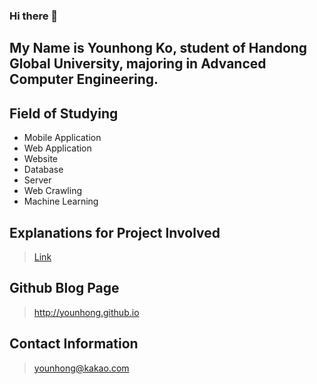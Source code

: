 ### Hi there 👋

## My Name is Younhong Ko, student of Handong Global University, majoring in Advanced Computer Engineering.

## Field of Studying
* Mobile Application
* Web Application
* Website
* Database
* Server
* Web Crawling
* Machine Learning

## Explanations for Project Involved
> [Link](https://younhong.github.io/projectintro)

## Github Blog Page
> http://younhong.github.io

## Contact Information
> younhong@kakao.com

<!--
**Younhong/Younhong** is a ✨ _special_ ✨ repository because its `README.md` (this file) appears on your GitHub profile.

Here are some ideas to get you started:

- 🔭 I’m currently working on ...
- 🌱 I’m currently learning ...
- 👯 I’m looking to collaborate on ...
- 🤔 I’m looking for help with ...
- 💬 Ask me about ...
- 📫 How to reach me: ...
- 😄 Pronouns: ...
- ⚡ Fun fact: ...
-->
